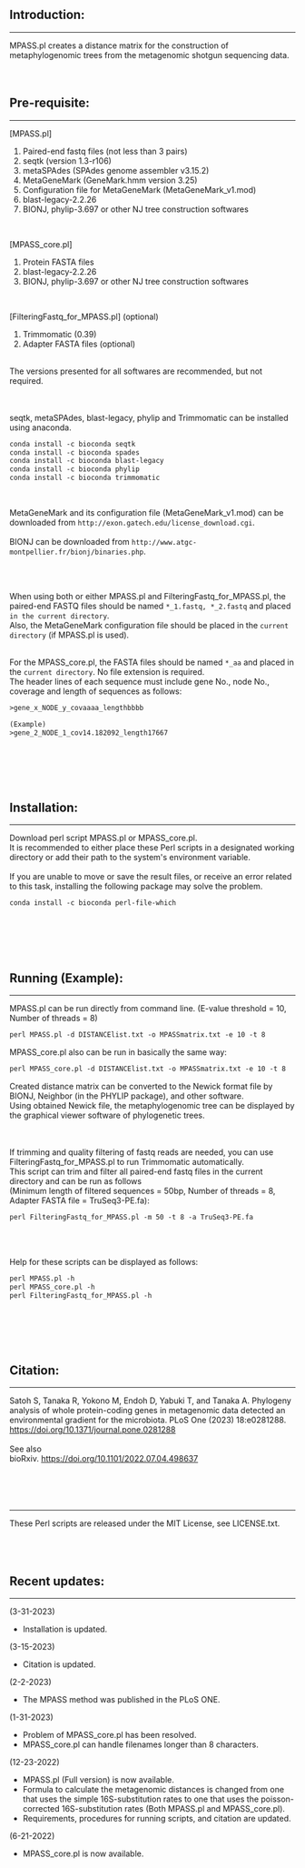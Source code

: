 ## Introduction:
***
MPASS.pl creates a distance matrix for the construction of metaphylogenomic trees from the metagenomic shotgun sequencing data.<br><br><br>

## Pre-requisite:
***
[MPASS.pl]
1. Paired-end fastq files (not less than 3 pairs)
2. seqtk (version 1.3-r106)
3. metaSPAdes (SPAdes genome assembler v3.15.2)
4. MetaGeneMark (GeneMark.hmm version 3.25)  
5. Configuration file for MetaGeneMark (MetaGeneMark_v1.mod)
6. blast-legacy-2.2.26
7. BIONJ, phylip-3.697 or other NJ tree construction softwares
<br>

[MPASS_core.pl]
1. Protein FASTA files
2. blast-legacy-2.2.26
3. BIONJ, phylip-3.697 or other NJ tree construction softwares
<br>

[FilteringFastq_for_MPASS.pl] (optional)
1. Trimmomatic (0.39)
2. Adapter FASTA files (optional)
<br><br>
<div style="text-align: left;">
The versions presented for all softwares are recommended, but not required.
</div>
<br><br>
<div style="text-align: left;">


seqtk, metaSPAdes, blast-legacy, phylip and Trimmomatic can be installed using anaconda.
</div>

```vb
conda install -c bioconda seqtk
conda install -c bioconda spades
conda install -c bioconda blast-legacy
conda install -c bioconda phylip
conda install -c bioconda trimmomatic
```  
<br>

MetaGeneMark and its configuration file (MetaGeneMark_v1.mod) can be downloaded from `http://exon.gatech.edu/license_download.cgi`.<br><br>
BIONJ can be downloaded from `http://www.atgc-montpellier.fr/bionj/binaries.php`.



<br><br>

When using both or either MPASS.pl and FilteringFastq_for_MPASS.pl, the paired-end FASTQ files should be named `*_1.fastq, *_2.fastq` and placed `in the current directory`.<br>
Also, the MetaGeneMark configuration file should be placed in the `current directory` (if MPASS.pl is used).
<br><br>

For the MPASS_core.pl, the FASTA files should be named `*_aa` and placed in the `current directory`. No file extension is required.<br>
The header lines of each sequence must include gene No., node No., coverage and length of sequences as follows:

```vb
>gene_x_NODE_y_covaaaa_lengthbbbb

(Example)
>gene_2_NODE_1_cov14.182092_length17667
```  
<br><br><br><br>


## Installation:
***
Download perl script MPASS.pl or MPASS_core.pl.<br>
It is recommended to either place these Perl scripts in a designated working directory or add their path to the system's environment variable.
<br><br>
If you are unable to move or save the result files, or receive an error related to this task, installing the following package may solve the problem.
```vb
conda install -c bioconda perl-file-which
```
<br><br><br><br>

## Running (Example):
***
MPASS.pl can be run directly from command line.
(E-value threshold = 10, Number of threads = 8)
```vb
perl MPASS.pl -d DISTANCElist.txt -o MPASSmatrix.txt -e 10 -t 8
```
MPASS_core.pl also can be run in basically the same way:
```vb
perl MPASS_core.pl -d DISTANCElist.txt -o MPASSmatrix.txt -e 10 -t 8
```

Created distance matrix can be converted to the Newick format file by BIONJ, Neighbor (in the PHYLIP package), and other software.<br>
Using obtained Newick file, the metaphylogenomic tree can be displayed by the graphical viewer software of phylogenetic trees.<br><br><br>


If trimming and quality filtering of fastq reads are needed, you can use FilteringFastq_for_MPASS.pl to run Trimmomatic automatically. <br>
This script can trim and filter all paired-end fastq files in the current directory and can be run as follows<br>
(Minimum length of filtered sequences = 50bp, Number of threads = 8, Adapter FASTA file = TruSeq3-PE.fa):

```vb
perl FilteringFastq_for_MPASS.pl -m 50 -t 8 -a TruSeq3-PE.fa
```
<br><br>

Help for these scripts can be displayed as follows:
```vb
perl MPASS.pl -h
perl MPASS_core.pl -h
perl FilteringFastq_for_MPASS.pl -h
```

<br><br><br><br>

## Citation:
***
Satoh S, Tanaka R, Yokono M, Endoh D, Yabuki T, and Tanaka A. Phylogeny analysis of whole protein-coding genes in metagenomic data detected an environmental gradient for the microbiota. PLoS One (2023) 18:e0281288. https://doi.org/10.1371/journal.pone.0281288
<br><br>
See also<br> 
bioRxiv. https://doi.org/10.1101/2022.07.04.498637
<br><br><br><br><br>

***
These Perl scripts are released under the MIT License, see LICENSE.txt.
<br><br><br><br>

## Recent updates:
***
(3-31-2023)
- Installation is updated.

(3-15-2023)
- Citation is updated.

(2-2-2023)
- The MPASS method was published in the PLoS ONE.

(1-31-2023)
- Problem of MPASS_core.pl has been resolved.
- MPASS_core.pl can handle filenames longer than 8 characters.

(12-23-2022)
- MPASS.pl (Full version) is now available.
- Formula to calculate the metagenomic distances is changed from one that uses the simple 16S-substitution rates to one that uses the poisson-corrected 16S-substitution rates (Both MPASS.pl and MPASS_core.pl).
- Requirements, procedures for running scripts, and citation are updated.

(6-21-2022)
- MPASS_core.pl is now available.
<br><br>
